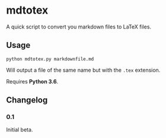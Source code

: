 # mdtotex

A quick script to convert you markdown files to LaTeX files.

## Usage

    python mdtotex.py markdownfile.md

Will output a file of the same name but with the `.tex` extension.

Requires **Python 3.6**.

## Changelog

### 0.1

Initial beta.
